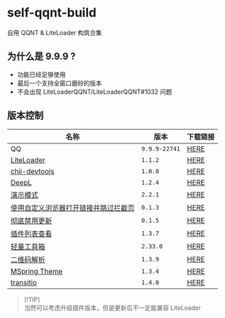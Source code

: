 # self-qqnt-build
自用 QQNT &amp; LiteLoader 构筑合集

## 为什么是 9.9.9 ?
* 功能已经足够使用
* 最后一个支持全窗口磨砂的版本
* 不会出现 LiteLoaderQQNT/LiteLoaderQQNT#1032 问题

## 版本控制
| 名称 | 版本 | 下载链接 |
| -------- | -------- | -------- |
| QQ | `9.9.9-22741` | [HERE](https://bbs.pcbeta.com/viewthread-1969561-1-1.html) |
| [LiteLoader](https://github.com/LiteLoaderQQNT/LiteLoaderQQNT) | `1.1.2` | [HERE](https://github.com/LiteLoaderQQNT/LiteLoaderQQNT/releases/1.1.2) |
| [chii-devtools](https://github.com/mo-jinran/chii-devtools) | `1.0.0` | [HERE](https://github.com/mo-jinran/chii-devtools/releases/1.0.0) |
| [DeepL](https://github.com/MUKAPP/LiteLoaderQQNT-DeepL) | `1.2.4` | [HERE](https://github.com/MUKAPP/LiteLoaderQQNT-DeepL/releases/v1.2.4) |
| [演示模式](https://github.com/qianxuu/LiteLoaderQQNT-Plugin-Demo-Mode) | `2.2.1` | [HERE](https://github.com/qianxuu/LiteLoaderQQNT-Plugin-Demo-Mode/releases/tag/v2.2.1) |
| [使用自定义浏览器打开链接并跳过拦截页](https://github.com/xh321/LiteLoaderQQNT-Directly-Jump) | `0.1.3` | [HERE](https://github.com/xh321/LiteLoaderQQNT-Directly-Jump/releases/tag/0.1.3) |
| [彻底禁用更新](https://github.com/xh321/LiteLoaderQQNT-Kill-Update) | `0.1.5` | [HERE](https://github.com/xh321/LiteLoaderQQNT-Kill-Update/releases/tag/0.1.5) |
| [插件列表查看](https://github.com/ltxhhz/LL-plugin-list-viewer) | `1.3.7` | [HERE](https://github.com/ltxhhz/LL-plugin-list-viewer/releases/tag/v1.3.7) |
| [轻量工具箱](https://github.com/xiyuesaves/LiteLoaderQQNT-lite_tools) | `2.33.0` | [HERE](https://github.com/xiyuesaves/LiteLoaderQQNT-lite_tools/releases/tag/v2.33.0) |
| [二维码解析](https://github.com/xh321/LiteLoaderQQNT-QR-Decode) | `1.3.9` | [HERE](https://github.com/xh321/LiteLoaderQQNT-QR-Decode/releases/tag/1.3.9) |
| [MSpring Theme](https://github.com/MUKAPP/LiteLoaderQQNT-MSpring-Theme) | `1.3.4` | [HERE](https://github.com/MUKAPP/LiteLoaderQQNT-MSpring-Theme/releases/tag/v1.3.4) |
| [transitio](https://github.com/PRO-2684/transitio) | `1.4.0` | [HERE](https://github.com/PRO-2684/transitio/releases/tag/v1.4.0) |

> [!TIP]\
> 当然可以考虑升级插件版本，但是更新后不一定能兼容 LiteLoader

